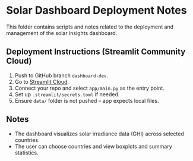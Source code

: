 # Solar Dashboard Deployment Notes

This folder contains scripts and notes related to the deployment and management of the solar insights dashboard.

## Deployment Instructions (Streamlit Community Cloud)

1. Push to GitHub branch `dashboard-dev`.
2. Go to [Streamlit Cloud](https://streamlit.io/cloud).
3. Connect your repo and select `app/main.py` as the entry point.
4. Set up `.streamlit/secrets.toml` if needed.
5. Ensure `data/` folder is not pushed – app expects local files.

## Notes

- The dashboard visualizes solar irradiance data (GHI) across selected countries.
- The user can choose countries and view boxplots and summary statistics.
